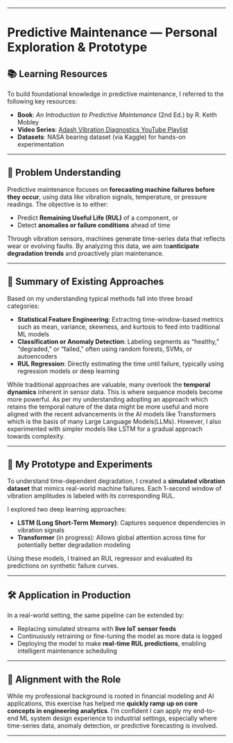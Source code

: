 
---

# Predictive Maintenance — Personal Exploration & Prototype

## 📚 Learning Resources

To build foundational knowledge in predictive maintenance, I referred to the following key resources:

* **Book**: *An Introduction to Predictive Maintenance* (2nd Ed.) by R. Keith Mobley
* **Video Series**: [Adash Vibration Diagnostics YouTube Playlist](https://www.youtube.com/watch?v=BPMjYJ_HoWk&list=PLDNHqPpwBs8O2QIGHdi8Bwu3p-WbTLsXG)
* **Datasets**: NASA bearing dataset (via Kaggle) for hands-on experimentation

---

## 🎯 Problem Understanding

Predictive maintenance focuses on **forecasting machine failures before they occur**, using data like vibration signals, temperature, or pressure readings. 
The objective is to either:

* Predict **Remaining Useful Life (RUL)** of a component, or
* Detect **anomalies or failure conditions** ahead of time

Through vibration sensors, machines generate time-series data that reflects wear or evolving faults. By analyzing this data, we aim to**anticipate degradation trends**
and proactively plan maintenance.

---

## 🧠 Summary of Existing Approaches

Based on my understanding typical methods fall into three broad categories:

* **Statistical Feature Engineering**: Extracting time-window-based metrics such as mean, variance, skewness, and kurtosis to feed into traditional ML models
* **Classification or Anomaly Detection**: Labeling segments as “healthy,” “degraded,” or “failed,” often using random forests, SVMs, or autoencoders
* **RUL Regression**: Directly estimating the time until failure, typically using regression models or deep learning

While traditional approaches are valuable, many overlook the **temporal dynamics** inherent in sensor data. This is where sequence models become more powerful.
As per my understanding adopting an approach which retains the temporal nature of the data might be more useful and more aligned with the recent advancements 
in the AI models like Transformers which is the basis of many Large Language Models(LLMs). However, I also experimented with simpler models like LSTM for a 
gradual approach towards complexity.

---

## 🔬 My Prototype and Experiments

To understand time-dependent degradation, I created a **simulated vibration dataset** that mimics real-world machine failures.
Each 1-second window of vibration amplitudes is labeled with its corresponding RUL.

I explored two deep learning approaches:

* **LSTM (Long Short-Term Memory)**: Captures sequence dependencies in vibration signals
* **Transformer** (in progress): Allows global attention across time for potentially better degradation modeling

Using these models, I trained an RUL regressor and evaluated its predictions on synthetic failure curves.

---

## 🛠️ Application in Production

In a real-world setting, the same pipeline can be extended by:

* Replacing simulated streams with **live IoT sensor feeds**
* Continuously retraining or fine-tuning the model as more data is logged
* Deploying the model to make **real-time RUL predictions**, enabling intelligent maintenance scheduling

---

## 🧩 Alignment with the Role

While my professional background is rooted in financial modeling and AI applications, this exercise has helped me **quickly ramp up on core concepts in engineering analytics**. 
I’m confident I can apply my end-to-end ML system design experience to industrial settings, especially where time-series data, anomaly detection, 
or predictive forecasting is involved.

---

